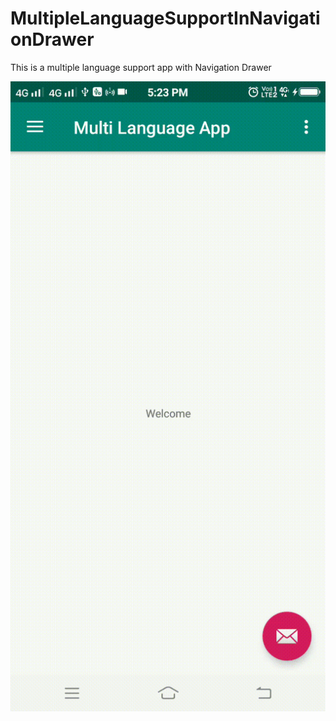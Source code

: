 MultipleLanguageSupportInNavigationDrawer
==========

This is a multiple language support app with Navigation Drawer

![](https://github.com/rohitnotes/MultipleLanguageSupportInNavigationDrawer/blob/master/screen/working.gif)
